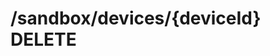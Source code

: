 #  /sandbox/devices/{deviceId} DELETE

<api-endpoint openapi-path="../../openapi.yaml" method="DELETE" endpoint="/sandbox/devices/{deviceId}"/>